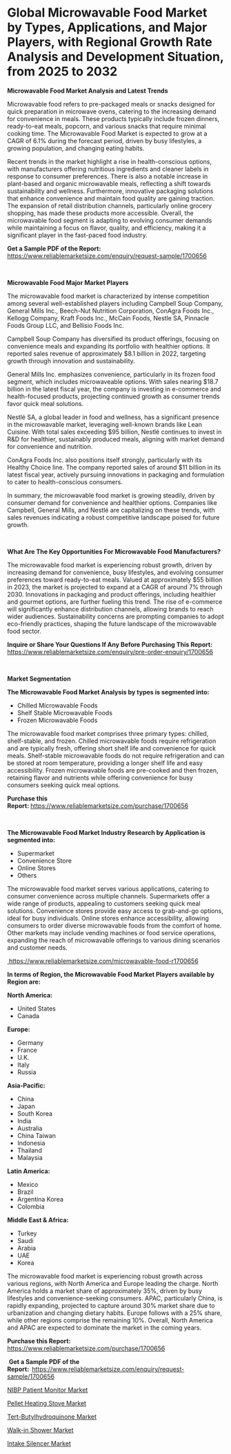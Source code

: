 <p><h1>Global Microwavable Food Market by Types, Applications, and Major Players, with Regional Growth Rate Analysis and Development Situation, from 2025 to 2032</h1></p><p><strong>Microwavable Food Market Analysis and Latest Trends</strong></p>
<p><p>Microwavable food refers to pre-packaged meals or snacks designed for quick preparation in microwave ovens, catering to the increasing demand for convenience in meals. These products typically include frozen dinners, ready-to-eat meals, popcorn, and various snacks that require minimal cooking time. The Microwavable Food Market is expected to grow at a CAGR of 6.1% during the forecast period, driven by busy lifestyles, a growing population, and changing eating habits.</p><p>Recent trends in the market highlight a rise in health-conscious options, with manufacturers offering nutritious ingredients and cleaner labels in response to consumer preferences. There is also a notable increase in plant-based and organic microwavable meals, reflecting a shift towards sustainability and wellness. Furthermore, innovative packaging solutions that enhance convenience and maintain food quality are gaining traction. The expansion of retail distribution channels, particularly online grocery shopping, has made these products more accessible. Overall, the microwavable food segment is adapting to evolving consumer demands while maintaining a focus on flavor, quality, and efficiency, making it a significant player in the fast-paced food industry.</p></p>
<p><strong>Get a Sample PDF of the Report:&nbsp;</strong> <a href="https://www.reliablemarketsize.com/enquiry/request-sample/1700656?utm_campaign=1943&utm_medium=2&utm_source=Github&utm_content=ia&utm_term=27032025&utm_id=microwavable-food">https://www.reliablemarketsize.com/enquiry/request-sample/1700656</a></p>
<p>&nbsp;</p>
<p><strong>Microwavable Food Major Market Players</strong></p>
<p><p>The microwavable food market is characterized by intense competition among several well-established players including Campbell Soup Company, General Mills Inc., Beech-Nut Nutrition Corporation, ConAgra Foods Inc., Kellogg Company, Kraft Foods Inc., McCain Foods, Nestle SA, Pinnacle Foods Group LLC, and Bellisio Foods Inc. </p><p>Campbell Soup Company has diversified its product offerings, focusing on convenience meals and expanding its portfolio with healthier options. It reported sales revenue of approximately $8.1 billion in 2022, targeting growth through innovation and sustainability.</p><p>General Mills Inc. emphasizes convenience, particularly in its frozen food segment, which includes microwaveable options. With sales nearing $18.7 billion in the latest fiscal year, the company is investing in e-commerce and health-focused products, projecting continued growth as consumer trends favor quick meal solutions.</p><p>Nestlé SA, a global leader in food and wellness, has a significant presence in the microwavable market, leveraging well-known brands like Lean Cuisine. With total sales exceeding $95 billion, Nestlé continues to invest in R&D for healthier, sustainably produced meals, aligning with market demand for convenience and nutrition.</p><p>ConAgra Foods Inc. also positions itself strongly, particularly with its Healthy Choice line. The company reported sales of around $11 billion in its latest fiscal year, actively pursuing innovations in packaging and formulation to cater to health-conscious consumers.</p><p>In summary, the microwavable food market is growing steadily, driven by consumer demand for convenience and healthier options. Companies like Campbell, General Mills, and Nestlé are capitalizing on these trends, with sales revenues indicating a robust competitive landscape poised for future growth.</p></p>
<p>&nbsp;</p>
<p><strong>What Are The Key Opportunities For Microwavable Food Manufacturers?</strong></p>
<p><p>The microwavable food market is experiencing robust growth, driven by increasing demand for convenience, busy lifestyles, and evolving consumer preferences toward ready-to-eat meals. Valued at approximately $55 billion in 2023, the market is projected to expand at a CAGR of around 7% through 2030. Innovations in packaging and product offerings, including healthier and gourmet options, are further fueling this trend. The rise of e-commerce will significantly enhance distribution channels, allowing brands to reach wider audiences. Sustainability concerns are prompting companies to adopt eco-friendly practices, shaping the future landscape of the microwavable food sector.</p></p>
<p><strong>Inquire or Share Your Questions If Any Before Purchasing This Report:</strong> <a href="https://www.reliablemarketsize.com/enquiry/pre-order-enquiry/1700656?utm_campaign=1943&utm_medium=2&utm_source=Github&utm_content=ia&utm_term=27032025&utm_id=microwavable-food">https://www.reliablemarketsize.com/enquiry/pre-order-enquiry/1700656</a></p>
<p>&nbsp;</p>
<p><strong>Market Segmentation</strong></p>
<p><strong>The Microwavable Food Market Analysis by types is segmented into:</strong></p>
<p><ul><li>Chilled Microwavable Foods</li><li>Shelf Stable Microwavable Foods</li><li>Frozen Microwavable Foods</li></ul></p>
<p><p>The microwavable food market comprises three primary types: chilled, shelf-stable, and frozen. Chilled microwavable foods require refrigeration and are typically fresh, offering short shelf life and convenience for quick meals. Shelf-stable microwavable foods do not require refrigeration and can be stored at room temperature, providing a longer shelf life and easy accessibility. Frozen microwavable foods are pre-cooked and then frozen, retaining flavor and nutrients while offering convenience for busy consumers seeking quick meal options.</p></p>
<p><strong>Purchase this Report:&nbsp;</strong><a href="https://www.reliablemarketsize.com/purchase/1700656?utm_campaign=1943&utm_medium=2&utm_source=Github&utm_content=ia&utm_term=27032025&utm_id=microwavable-food">https://www.reliablemarketsize.com/purchase/1700656</a></p>
<p>&nbsp;</p>
<p><strong>The Microwavable Food Market Industry Research by Application is segmented into:</strong></p>
<p><ul><li>Supermarket</li><li>Convenience Store</li><li>Online Stores</li><li>Others</li></ul></p>
<p><p>The microwavable food market serves various applications, catering to consumer convenience across multiple channels. Supermarkets offer a wide range of products, appealing to customers seeking quick meal solutions. Convenience stores provide easy access to grab-and-go options, ideal for busy individuals. Online stores enhance accessibility, allowing consumers to order diverse microwavable foods from the comfort of home. Other markets may include vending machines or food service operations, expanding the reach of microwavable offerings to various dining scenarios and customer needs.</p></p>
<p><a href="https://www.reliablemarketsize.com/microwavable-food-r1700656?utm_campaign=1943&utm_medium=2&utm_source=Github&utm_content=ia&utm_term=27032025&utm_id=microwavable-food">&nbsp;https://www.reliablemarketsize.com/microwavable-food-r1700656</a></p>
<p><strong>In terms of Region, the Microwavable Food Market Players available by Region are:</strong></p>
<p>
    <p> <strong> North America: </strong>
        <ul>
            <li>United States</li>
            <li>Canada</li>
        </ul>
        </p> 
    <p> <strong> Europe: </strong>
        <ul>
            <li>Germany</li>
            <li>France</li>
            <li>U.K.</li>
            <li>Italy</li>
            <li>Russia</li>
        </ul>
        </p> 
    <p> <strong> Asia-Pacific: </strong>
        <ul>
            <li>China</li>
            <li>Japan</li>
            <li>South Korea</li>
            <li>India</li>
            <li>Australia</li>
            <li>China Taiwan</li>
            <li>Indonesia</li>
            <li>Thailand</li>
            <li>Malaysia</li>
        </ul>
        </p> 
    <p> <strong> Latin America: </strong>
        <ul>
            <li>Mexico</li>
            <li>Brazil</li>
            <li>Argentina Korea</li>
            <li>Colombia</li>
        </ul>
        </p> 
    <p> <strong> Middle East & Africa: </strong>
        <ul>
            <li>Turkey</li>
            <li>Saudi</li>
            <li>Arabia</li>
            <li>UAE</li>
            <li>Korea</li>
        </ul>
    </p>
    </p>
<p><p>The microwavable food market is experiencing robust growth across various regions, with North America and Europe leading the charge. North America holds a market share of approximately 35%, driven by busy lifestyles and convenience-seeking consumers. APAC, particularly China, is rapidly expanding, projected to capture around 30% market share due to urbanization and changing dietary habits. Europe follows with a 25% share, while other regions comprise the remaining 10%. Overall, North America and APAC are expected to dominate the market in the coming years.</p></p>
<p><strong>Purchase this Report: </strong><a href="https://www.reliablemarketsize.com/purchase/1700656?utm_campaign=1943&utm_medium=2&utm_source=Github&utm_content=ia&utm_term=27032025&utm_id=microwavable-food">https://www.reliablemarketsize.com/purchase/1700656</a></p>
<p>&nbsp;<strong>Get a Sample PDF of the Report:&nbsp;&nbsp;</strong><a href="https://www.reliablemarketsize.com/enquiry/request-sample/1700656?utm_campaign=1943&utm_medium=2&utm_source=Github&utm_content=ia&utm_term=27032025&utm_id=microwavable-food">https://www.reliablemarketsize.com/enquiry/request-sample/1700656</a></p>
<p><strong></strong></p>
<p><p><a href="https://github.com/gierlravasty/Market-Research-Report-List-1/blob/main/nibp-patient-monitor-market.md?utm_campaign=1943&utm_medium=2&utm_source=Github&utm_content=ia&utm_term=27032025&utm_id=microwavable-food">NIBP Patient Monitor Market</a></p><p><a href="https://github.com/sakourkishev/Market-Research-Report-List-1/blob/main/pellet-heating-stove-market.md?utm_campaign=1943&utm_medium=2&utm_source=Github&utm_content=ia&utm_term=27032025&utm_id=microwavable-food">Pellet Heating Stove Market</a></p><p><a href="https://github.com/shongranch73/Market-Research-Report-List-1/blob/main/tert-butylhydroquinone-market.md?utm_campaign=1943&utm_medium=2&utm_source=Github&utm_content=ia&utm_term=27032025&utm_id=microwavable-food">Tert-Butylhydroquinone Market</a></p><p><a href="https://github.com/amourdeeks8j/Market-Research-Report-List-1/blob/main/walk-in-shower-market.md?utm_campaign=1943&utm_medium=2&utm_source=Github&utm_content=ia&utm_term=27032025&utm_id=microwavable-food">Walk-in Shower Market</a></p><p><a href="https://github.com/marfosamiko7/Market-Research-Report-List-1/blob/main/intake-silencer-market.md?utm_campaign=1943&utm_medium=2&utm_source=Github&utm_content=ia&utm_term=27032025&utm_id=microwavable-food">Intake Silencer Market</a></p></p>